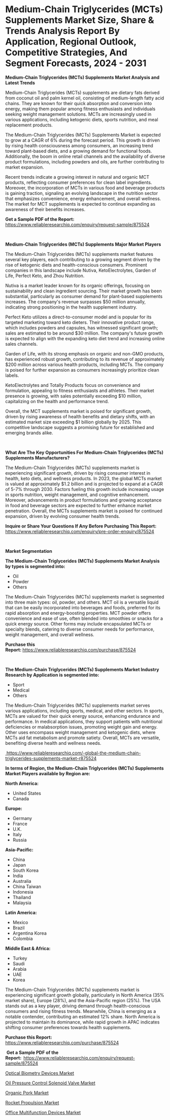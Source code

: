 <p><h1>Medium-Chain Triglycerides (MCTs) Supplements Market Size, Share & Trends Analysis Report By Application, Regional Outlook, Competitive Strategies, And Segment Forecasts, 2024 - 2031</h1></p><p><strong>Medium-Chain Triglycerides (MCTs) Supplements Market Analysis and Latest Trends</strong></p>
<p><p>Medium-Chain Triglycerides (MCTs) supplements are dietary fats derived from coconut oil and palm kernel oil, consisting of medium-length fatty acid chains. They are known for their quick absorption and conversion into energy, making them popular among fitness enthusiasts and individuals seeking weight management solutions. MCTs are increasingly used in various applications, including ketogenic diets, sports nutrition, and meal replacement products.</p><p>The Medium-Chain Triglycerides (MCTs) Supplements Market is expected to grow at a CAGR of 6% during the forecast period. This growth is driven by rising health consciousness among consumers, an increasing trend toward plant-based diets, and a growing demand for functional foods. Additionally, the boom in online retail channels and the availability of diverse product formulations, including powders and oils, are further contributing to market expansion.</p><p>Recent trends indicate a growing interest in natural and organic MCT products, reflecting consumer preferences for clean label ingredients. Moreover, the incorporation of MCTs in various food and beverage products is gaining traction, signaling an evolving landscape in the nutrition sector that emphasizes convenience, energy enhancement, and overall wellness. The market for MCT supplements is expected to continue expanding as awareness of their benefits increases.</p></p>
<p><strong>Get a Sample PDF of the Report:&nbsp;</strong> <a href="https://www.reliableresearchiq.com/enquiry/request-sample/875524">https://www.reliableresearchiq.com/enquiry/request-sample/875524</a></p>
<p>&nbsp;</p>
<p><strong>Medium-Chain Triglycerides (MCTs) Supplements Major Market Players</strong></p>
<p><p>The Medium-Chain Triglycerides (MCTs) supplements market features several key players, each contributing to a growing segment driven by the rise of ketogenic diets and health-conscious consumers. Prominent companies in this landscape include Nutiva, KetoElectrolytes, Garden of Life, Perfect Keto, and Zhou Nutrition.</p><p>Nutiva is a market leader known for its organic offerings, focusing on sustainability and clean ingredient sourcing. Their market growth has been substantial, particularly as consumer demand for plant-based supplements increases. The company's revenue surpasses $50 million annually, indicating strong positioning in the health supplement industry.</p><p>Perfect Keto utilizes a direct-to-consumer model and is popular for its targeted marketing toward keto dieters. Their innovative product range, which includes powders and capsules, has witnessed significant growth; sales are estimated to be around $30 million. The company's future growth is expected to align with the expanding keto diet trend and increasing online sales channels.</p><p>Garden of Life, with its strong emphasis on organic and non-GMO products, has experienced robust growth, contributing to its revenue of approximately $200 million across various health products, including MCTs. The company is poised for further expansion as consumers increasingly prioritize clean labels.</p><p>KetoElectrolytes and Totally Products focus on convenience and formulation, appealing to fitness enthusiasts and athletes. Their market presence is growing, with sales potentially exceeding $10 million, capitalizing on the health and performance trend.</p><p>Overall, the MCT supplements market is poised for significant growth, driven by rising awareness of health benefits and dietary shifts, with an estimated market size exceeding $1 billion globally by 2025. This competitive landscape suggests a promising future for established and emerging brands alike.</p></p>
<p>&nbsp;</p>
<p><strong>What Are The Key Opportunities For Medium-Chain Triglycerides (MCTs) Supplements Manufacturers?</strong></p>
<p><p>The Medium-Chain Triglycerides (MCTs) supplements market is experiencing significant growth, driven by rising consumer interest in health, keto diets, and wellness products. In 2023, the global MCTs market is valued at approximately $1.2 billion and is projected to expand at a CAGR of 5-7% through 2030. Factors fueling this growth include increasing usage in sports nutrition, weight management, and cognitive enhancement. Moreover, advancements in product formulations and growing acceptance in food and beverage sectors are expected to further enhance market penetration. Overall, the MCTs supplements market is poised for continued expansion, driven by evolving consumer health trends.</p></p>
<p><strong>Inquire or Share Your Questions If Any Before Purchasing This Report:</strong> <a href="https://www.reliableresearchiq.com/enquiry/pre-order-enquiry/875524">https://www.reliableresearchiq.com/enquiry/pre-order-enquiry/875524</a></p>
<p>&nbsp;</p>
<p><strong>Market Segmentation</strong></p>
<p><strong>The Medium-Chain Triglycerides (MCTs) Supplements Market Analysis by types is segmented into:</strong></p>
<p><ul><li>Oil</li><li>Powder</li><li>Others</li></ul></p>
<p><p>The Medium-Chain Triglycerides (MCTs) supplements market is segmented into three main types: oil, powder, and others. MCT oil is a versatile liquid that can be easily incorporated into beverages and foods, preferred for its rapid absorption and energy-boosting properties. MCT powder offers convenience and ease of use, often blended into smoothies or snacks for a quick energy source. Other forms may include encapsulated MCTs or specialty blends, catering to diverse consumer needs for performance, weight management, and overall wellness.</p></p>
<p><strong>Purchase this Report:&nbsp;</strong><a href="https://www.reliableresearchiq.com/purchase/875524">https://www.reliableresearchiq.com/purchase/875524</a></p>
<p>&nbsp;</p>
<p><strong>The Medium-Chain Triglycerides (MCTs) Supplements Market Industry Research by Application is segmented into:</strong></p>
<p><ul><li>Sport</li><li>Medical</li><li>Others</li></ul></p>
<p><p>The Medium-Chain Triglycerides (MCTs) supplements market serves various applications, including sports, medical, and other sectors. In sports, MCTs are valued for their quick energy source, enhancing endurance and performance. In medical applications, they support patients with nutritional deficiencies or malabsorption issues, promoting weight gain and energy. Other uses encompass weight management and ketogenic diets, where MCTs aid fat metabolism and promote satiety. Overall, MCTs are versatile, benefiting diverse health and wellness needs.</p></p>
<p><a href="https://www.reliableresearchiq.com/-global-the-medium-chain-triglycerides-supplements-market-r875524">&nbsp;https://www.reliableresearchiq.com/-global-the-medium-chain-triglycerides-supplements-market-r875524</a></p>
<p><strong>In terms of Region, the Medium-Chain Triglycerides (MCTs) Supplements Market Players available by Region are:</strong></p>
<p>
    <p> <strong> North America: </strong>
        <ul>
            <li>United States</li>
            <li>Canada</li>
        </ul>
        </p> 
    <p> <strong> Europe: </strong>
        <ul>
            <li>Germany</li>
            <li>France</li>
            <li>U.K.</li>
            <li>Italy</li>
            <li>Russia</li>
        </ul>
        </p> 
    <p> <strong> Asia-Pacific: </strong>
        <ul>
            <li>China</li>
            <li>Japan</li>
            <li>South Korea</li>
            <li>India</li>
            <li>Australia</li>
            <li>China Taiwan</li>
            <li>Indonesia</li>
            <li>Thailand</li>
            <li>Malaysia</li>
        </ul>
        </p> 
    <p> <strong> Latin America: </strong>
        <ul>
            <li>Mexico</li>
            <li>Brazil</li>
            <li>Argentina Korea</li>
            <li>Colombia</li>
        </ul>
        </p> 
    <p> <strong> Middle East & Africa: </strong>
        <ul>
            <li>Turkey</li>
            <li>Saudi</li>
            <li>Arabia</li>
            <li>UAE</li>
            <li>Korea</li>
        </ul>
    </p>
    </p>
<p><p>The Medium-Chain Triglycerides (MCTs) supplements market is experiencing significant growth globally, particularly in North America (35% market share), Europe (28%), and the Asia-Pacific region (25%). The USA stands out as a key player, driving demand through health-conscious consumers and rising fitness trends. Meanwhile, China is emerging as a notable contender, contributing an estimated 12% share. North America is projected to maintain its dominance, while rapid growth in APAC indicates shifting consumer preferences towards health supplements.</p></p>
<p><strong>Purchase this Report: </strong><a href="https://www.reliableresearchiq.com/purchase/875524">https://www.reliableresearchiq.com/purchase/875524</a></p>
<p>&nbsp;<strong>Get a Sample PDF of the Report:&nbsp;&nbsp;</strong><a href="https://www.reliableresearchiq.com/enquiry/request-sample/875524">https://www.reliableresearchiq.com/enquiry/request-sample/875524</a></p>
<p><strong></strong></p>
<p><p><a href="https://www.linkedin.com/pulse/optical-biometry-devices-market-trends-analysis-opportunities-xql5e?trackingId=ADJ9JC7WTceeZFLpKUbgeQ%3D%3D">Optical Biometry Devices Market</a></p><p><a href="https://www.linkedin.com/pulse/oil-pressure-control-solenoid-valve-market-trends-analysis-opportunities-l594f?trackingId=%2FZZJ3x%2BeS0i7R3a4mVEIiQ%3D%3D">Oil Pressure Control Solenoid Valve Market</a></p><p><a href="https://www.linkedin.com/pulse/organic-pork-market-size-share-analysis-growth-trends-forecasts-1vdle?trackingId=olu3NmXMSjKIKUSqn2pZMA%3D%3D">Organic Pork Market</a></p><p><a href="https://www.linkedin.com/pulse/global-rocket-propulsion-market-focus-application-end-use-industry-etckf?trackingId=gHySgQCWQaeGMSkhufs2AQ%3D%3D">Rocket Propulsion Market</a></p><p><a href="https://www.linkedin.com/pulse/exploring-office-multifunction-devices-market-dynamics-revenue-kcltf?trackingId=8OGJUBPeT3qvm%2FAFfSJBHg%3D%3D">Office Multifunction Devices Market</a></p></p>